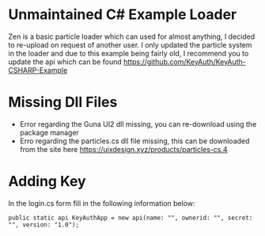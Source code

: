 # Unmaintained C# Example Loader

Zen is a basic particle loader which can used for almost anything, I decided to re-upload on request of another user. I only updated the particle system in the loader and due to this example being fairly old, I recommend you to update the api which can be found https://github.com/KeyAuth/KeyAuth-CSHARP-Example

# Missing Dll Files

* Error regarding the Guna UI2 dll missing, you can re-download using the package manager
* Erro regarding the particles.cs dll file missing, this can be downloaded from the site here https://uixdesign.xyz/products/particles-cs.4

# Adding Key

In the login.cs form fill in the following information below:

```public static api KeyAuthApp = new api(name: "", ownerid: "", secret: "", version: "1.0");```
